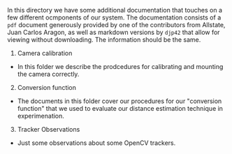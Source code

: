 In this directory we have some additional documentation that touches on a few different ocmponents of our system.
The documentation consists of a `pdf` document generously provided by one of the contributors from Allstate, Juan Carlos Aragon, as well as markdown versions by `djp42` that allow for viewing without downloading. 
The information should be the same.

1. Camera calibration
  - In this folder we describe the prodcedures for calibrating and mounting the camera correctly.
2. Conversion function
  - The documents in this folder cover our procedures for our "conversion function" that we used to evaluate our distance estimation technique in experimenation.
3. Tracker Observations
  - Just some observations about some OpenCV trackers.
